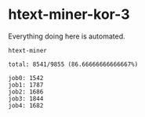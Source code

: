 # htext-miner-kor-3

Everything doing here is automated.

```
htext-miner

total: 8541/9855 (86.66666666666667%)

job0: 1542
job1: 1787
job2: 1686
job3: 1844
job4: 1682
```